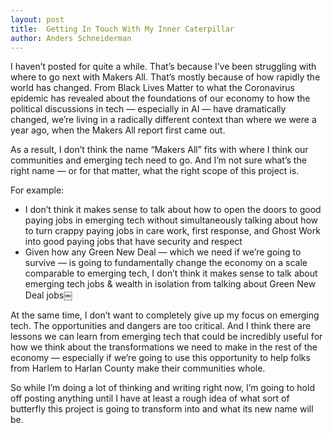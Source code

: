 ```yaml
---
layout: post
title:  Getting In Touch With My Inner Caterpillar
author: Anders Schneiderman
---
```


I haven’t posted for quite a while.  That’s because I’ve been struggling with where to go next with Makers All.  That’s mostly because of how rapidly the world has changed.  From Black Lives Matter to what the Coronavirus epidemic has revealed about the foundations of our economy to how the political discussions in tech — especially in AI — have dramatically changed, we’re living in a radically different context than  where we were a year ago, when the Makers All report first came out.

As a result, I don’t think the name “Makers All” fits with where I think our communities and emerging tech need to go.  And I’m not sure what’s the right name — or for that matter, what the right scope of this project is.

For example:

- I don’t think it makes sense to talk about how to open the doors to good paying jobs in emerging tech without simultaneously talking about how to turn crappy paying jobs in care work, first response, and Ghost Work into good paying jobs that have security and respect
- Given how any Green New Deal — which we need if we’re going to survive — is going to fundamentally change the economy on a scale comparable to emerging tech, I don’t think it makes sense to talk about emerging tech jobs & wealth in isolation from talking about Green New Deal jobs￼

At the same time, I don’t want to completely give up my focus on emerging tech.  The opportunities and dangers are too critical.  And I think there are lessons we can learn from emerging tech that could be incredibly useful for how we think about the transformations we need to make in the rest of the economy — especially if we’re going to use this opportunity to help folks from Harlem to Harlan County make their communities whole.

So while I’m doing a lot of thinking and writing right now, I’m going to hold off posting anything until I have at least a rough idea of what sort of butterfly this project is going to transform into and what its new name will be.

